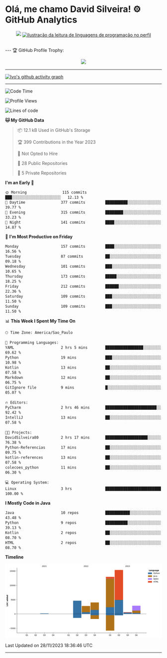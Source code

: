
# Olá, me chamo David Silveira! ⚙️ GitHub Analytics

<div width="100%" align="center">
  <img  src="http://github-profile-summary-cards.vercel.app/api/cards/profile-details?username=DavidSilveira80&theme=transparent"/>
  <a href="https://github.com/Gurupreet" title="ilustração do mapeamento de linguagens">
  <img align="center" src="https://github-readme-stats.vercel.app/api/top-langs/?username=DavidSilveira80&theme=dracula&hide_langs_below=1" alt="ilustração da leitura de linguagens de programação no perfil"/>
</a>
</div>


<br />

--- 🏆 GitHub Profile Trophy:

<p align="center">
  <a
    href="https://github.com/ryo-ma/github-profile-trophy"
    title="repositório de troféus"
  >
    <img
      width="800"
      src="https://github-profile-trophy.vercel.app/?username=DavidSilveira80&column=8&theme=darkhub&no-frame=true&no-bg=true"
    />
  </a>
</p>

---
[![Ivo's github activity graph](https://github-readme-activity-graph.vercel.app/graph?username=DavidSilveira80&bg_color=0d1117&color=708090&line=139ae1&point=ffffff&area=true&hide_border=true)](https://github.com/ip681/)

---
<!--START_SECTION:waka-->
![Code Time](http://img.shields.io/badge/Code%20Time-89%20hrs%2010%20mins-blue)

![Profile Views](http://img.shields.io/badge/Profile%20Views-168-blue)

![Lines of code](https://img.shields.io/badge/From%20Hello%20World%20I%27ve%20Written-43.1%20thousand%20lines%20of%20code-blue)

**🐱 My GitHub Data** 

> 📦 12.1 kB Used in GitHub's Storage 
 > 
> 🏆 399 Contributions in the Year 2023
 > 
> 🚫 Not Opted to Hire
 > 
> 📜 28 Public Repositories 
 > 
> 🔑 5 Private Repositories 
 > 
**I'm an Early 🐤** 

```text
🌞 Morning                115 commits         ███░░░░░░░░░░░░░░░░░░░░░░   12.13 % 
🌆 Daytime                377 commits         ██████████░░░░░░░░░░░░░░░   39.77 % 
🌃 Evening                315 commits         ████████░░░░░░░░░░░░░░░░░   33.23 % 
🌙 Night                  141 commits         ████░░░░░░░░░░░░░░░░░░░░░   14.87 % 
```
📅 **I'm Most Productive on Friday** 

```text
Monday                   157 commits         ████░░░░░░░░░░░░░░░░░░░░░   16.56 % 
Tuesday                  87 commits          ██░░░░░░░░░░░░░░░░░░░░░░░   09.18 % 
Wednesday                101 commits         ███░░░░░░░░░░░░░░░░░░░░░░   10.65 % 
Thursday                 173 commits         █████░░░░░░░░░░░░░░░░░░░░   18.25 % 
Friday                   212 commits         ██████░░░░░░░░░░░░░░░░░░░   22.36 % 
Saturday                 109 commits         ███░░░░░░░░░░░░░░░░░░░░░░   11.50 % 
Sunday                   109 commits         ███░░░░░░░░░░░░░░░░░░░░░░   11.50 % 
```


📊 **This Week I Spent My Time On** 

```text
🕑︎ Time Zone: America/Sao_Paulo

💬 Programming Languages: 
YAML                     2 hrs 5 mins        █████████████████░░░░░░░░   69.62 % 
Python                   19 mins             ███░░░░░░░░░░░░░░░░░░░░░░   10.98 % 
Kotlin                   13 mins             ██░░░░░░░░░░░░░░░░░░░░░░░   07.58 % 
Markdown                 12 mins             ██░░░░░░░░░░░░░░░░░░░░░░░   06.75 % 
GitIgnore file           9 mins              █░░░░░░░░░░░░░░░░░░░░░░░░   05.07 % 

🔥 Editors: 
PyCharm                  2 hrs 46 mins       ███████████████████████░░   92.42 % 
IntelliJ                 13 mins             ██░░░░░░░░░░░░░░░░░░░░░░░   07.58 % 

🐱‍💻 Projects: 
DavidSilveira80          2 hrs 17 mins       ███████████████████░░░░░░   76.38 % 
Python-Referencias       17 mins             ██░░░░░░░░░░░░░░░░░░░░░░░   09.75 % 
kotlin-references        13 mins             ██░░░░░░░░░░░░░░░░░░░░░░░   07.58 % 
colecoes_python          11 mins             ██░░░░░░░░░░░░░░░░░░░░░░░   06.30 % 

💻 Operating System: 
Linux                    3 hrs               █████████████████████████   100.00 % 
```

**I Mostly Code in Java** 

```text
Java                     10 repos            ███████████░░░░░░░░░░░░░░   43.48 % 
Python                   9 repos             ██████████░░░░░░░░░░░░░░░   39.13 % 
Kotlin                   2 repos             ██░░░░░░░░░░░░░░░░░░░░░░░   08.70 % 
HTML                     2 repos             ██░░░░░░░░░░░░░░░░░░░░░░░   08.70 % 
```



**Timeline**

![Lines of Code chart](https://raw.githubusercontent.com/DavidSilveira80/DavidSilveira80/master/assets/bar_graph.png)


 Last Updated on 28/11/2023 18:36:46 UTC
<!--END_SECTION:waka-->

---


